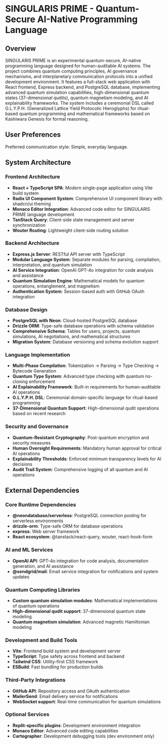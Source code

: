 # SINGULARIS PRIME - Quantum-Secure AI-Native Programming Language

## Overview

SINGULARIS PRIME is an experimental quantum-secure, AI-native programming language designed for human-auditable AI systems. The project combines quantum computing principles, AI governance mechanisms, and interplanetary communication protocols into a unified development environment. It features a full-stack web application with React frontend, Express backend, and PostgreSQL database, implementing advanced quantum simulation capabilities, high-dimensional quantum states (37-dimensional qudits), quantum magnetism modeling, and AI explainability frameworks. The system includes a ceremonial DSL called G.L.Y.P.H. (Generalized Lattice Yield Protocolic Hieroglyphs) for ritual-based quantum programming and mathematical frameworks based on Kashiwara Genesis for formal reasoning.

## User Preferences

Preferred communication style: Simple, everyday language.

## System Architecture

### Frontend Architecture
- **React + TypeScript SPA**: Modern single-page application using Vite build system
- **Radix UI Component System**: Comprehensive UI component library with shadcn/ui theming
- **Monaco Editor Integration**: Advanced code editor for SINGULARIS PRIME language development
- **TanStack Query**: Client-side state management and server synchronization
- **Wouter Routing**: Lightweight client-side routing solution

### Backend Architecture
- **Express.js Server**: RESTful API server with TypeScript
- **Modular Language System**: Separate modules for parsing, compilation, interpretation, and quantum simulation
- **AI Service Integration**: OpenAI GPT-4o integration for code analysis and assistance
- **Quantum Simulation Engine**: Mathematical models for quantum operations, entanglement, and magnetism
- **Authentication System**: Session-based auth with GitHub OAuth integration

### Database Design
- **PostgreSQL with Neon**: Cloud-hosted PostgreSQL database
- **Drizzle ORM**: Type-safe database operations with schema validation
- **Comprehensive Schema**: Tables for users, projects, quantum simulations, AI negotiations, and mathematical structures
- **Migration System**: Database versioning and schema evolution support

### Language Implementation
- **Multi-Phase Compilation**: Tokenization → Parsing → Type Checking → Bytecode Generation
- **Quantum Type System**: Advanced type checking with quantum no-cloning enforcement
- **AI Explainability Framework**: Built-in requirements for human-auditable AI operations
- **G.L.Y.P.H. DSL**: Ceremonial domain-specific language for ritual-based programming
- **37-Dimensional Quantum Support**: High-dimensional qudit operations based on recent research

### Security and Governance
- **Quantum-Resistant Cryptography**: Post-quantum encryption and security measures
- **Human Oversight Requirements**: Mandatory human approval for critical AI operations
- **Explainability Thresholds**: Enforced minimum transparency levels for AI decisions
- **Audit Trail System**: Comprehensive logging of all quantum and AI operations

## External Dependencies

### Core Runtime Dependencies
- **@neondatabase/serverless**: PostgreSQL connection pooling for serverless environments
- **drizzle-orm**: Type-safe ORM for database operations
- **express**: Web server framework
- **React ecosystem**: @tanstack/react-query, wouter, react-hook-form

### AI and ML Services
- **OpenAI API**: GPT-4o integration for code analysis, documentation generation, and AI assistance
- **@sendgrid/mail**: Email service integration for notifications and system updates

### Quantum Computing Libraries
- **Custom quantum simulation modules**: Mathematical implementations of quantum operations
- **High-dimensional qudit support**: 37-dimensional quantum state modeling
- **Quantum magnetism simulation**: Advanced magnetic Hamiltonian modeling

### Development and Build Tools
- **Vite**: Frontend build system and development server
- **TypeScript**: Type safety across frontend and backend
- **Tailwind CSS**: Utility-first CSS framework
- **ESBuild**: Fast bundling for production builds

### Third-Party Integrations
- **GitHub API**: Repository access and OAuth authentication
- **MailerSend**: Email delivery service for notifications
- **WebSocket support**: Real-time communication for quantum simulations

### Optional Services
- **Replit-specific plugins**: Development environment integration
- **Monaco Editor**: Advanced code editing capabilities
- **Cartographer**: Development debugging tools (dev environment only)